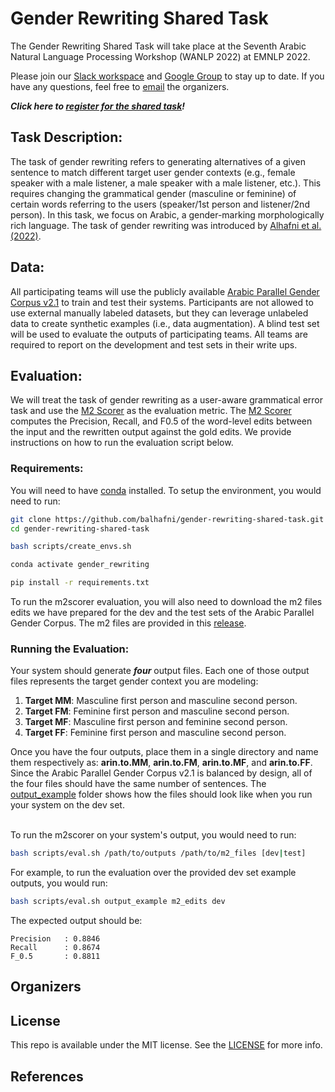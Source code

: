 # Gender Rewriting Shared Task

The Gender Rewriting Shared Task will take place at the Seventh Arabic Natural Language Processing Workshop (WANLP 2022) at EMNLP 2022.

Please join our [Slack workspace](https://genderrewriting.slack.com/) and [Google Group](https://groups.google.com/g/gender-rewriting) to stay up to date. If you have any questions, feel free to [email](mailto:gender.rewriting.organizers@gmail.com) the organizers.

***Click here to [register for the shared task](https://docs.google.com/forms/d/e/1FAIpQLSfw45B_oH2eKh9R_JROviQj292ef93zR0dqza4SBr3myh1Ogw/viewform)!***


## Task Description:

The task of gender rewriting refers to generating alternatives of a given sentence to match different target user gender contexts (e.g., female speaker with a male listener, a male speaker with a male listener, etc.). This requires changing the grammatical gender (masculine or feminine) of certain words referring to the users (speaker/1st person and listener/2nd person). In this task, we focus on Arabic, a gender-marking morphologically rich language. The task of gender rewriting was introduced by [Alhafni et al. (2022)](XX).


## Data:

All participating teams will use the publicly available [Arabic Parallel Gender Corpus v2.1](XYZ) to train and test their systems. Participants are not allowed to use external manually labeled datasets, but they can leverage unlabeled data to create synthetic examples (i.e., data augmentation). A blind test set will be used to evaluate the outputs of participating teams. All teams are required to report on the development and test sets in their write ups.


## Evaluation:

We will treat the task of gender rewriting as a user-aware grammatical error task and use the [M2 Scorer](XX) as the evaluation metric. The [M2 Scorer](XX) computes the Precision, Recall, and F0.5 of the word-level edits between the input and the rewritten output against the gold edits. We provide instructions on how to run the evaluation script below.<br/>

### Requirements:

You will need to have [conda](https://docs.conda.io/en/latest/miniconda.html) installed. To setup the environment, you would need to run:

```bash
git clone https://github.com/balhafni/gender-rewriting-shared-task.git
cd gender-rewriting-shared-task

bash scripts/create_envs.sh

conda activate gender_rewriting

pip install -r requirements.txt
```

To run the m2scorer evaluation, you will also need to download the m2 files edits we have prepared for the dev and the test sets of the Arabic Parallel Gender Corpus. The m2 files are provided in this [release]().

### Running the Evaluation:
Your system should generate ***four*** output files. Each one of those output files represents the target gender context you are modeling: 

1. **Target MM**: Masculine first person and masculine second person.
2. **Target FM**: Feminine first person and masculine second person.
3. **Target MF**: Masculine first person and feminine second person.
4. **Target FF**: Feminine first person and masculine second person.

Once you have the four outputs, place them in a single directory and name them respectively as: **arin.to.MM**, **arin.to.FM**, **arin.to.MF**, and **arin.to.FF**. Since the Arabic Parallel Gender Corpus v2.1 is balanced by design, all of the four files should have the same number of sentences. The [output_example](xx) folder shows how the files should look like when you run your system on the dev set.<br/><br/>

To run the m2scorer on your system's output, you would need to run:

```bash
bash scripts/eval.sh /path/to/outputs /path/to/m2_files [dev|test]
```

For example, to run the evaluation over the provided dev set example outputs, you would run:

```bash
bash scripts/eval.sh output_example m2_edits dev
```

The expected output should be:

```
Precision   : 0.8846
Recall      : 0.8674
F_0.5       : 0.8811
```

## Organizers

## License
This repo is available under the MIT license. See the [LICENSE](LICENSE) for more info.

## References



